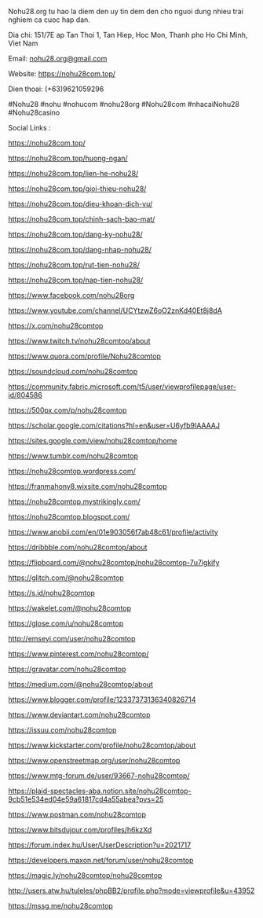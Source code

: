 Nohu28.org tu hao la diem den uy tin dem den cho nguoi dung nhieu trai nghiem ca cuoc hap dan. 

Dia chi: 151/7E ap Tan Thoi 1, Tan Hiep, Hoc Mon, Thanh pho Ho Chi Minh, Viet Nam

Email: nohu28.org@gmail.com  

Website: https://nohu28com.top/

Dien thoai: (+63)9621059296

#Nohu28 #nohu #nohucom #nohu28org #Nohu28com #nhacaiNohu28 #Nohu28casino
 

Social Links :


https://nohu28com.top/

https://nohu28com.top/huong-ngan/

https://nohu28com.top/lien-he-nohu28/

https://nohu28com.top/gioi-thieu-nohu28/

https://nohu28com.top/dieu-khoan-dich-vu/

https://nohu28com.top/chinh-sach-bao-mat/

https://nohu28com.top/dang-ky-nohu28/

https://nohu28com.top/dang-nhap-nohu28/

https://nohu28com.top/rut-tien-nohu28/

https://nohu28com.top/nap-tien-nohu28/

https://www.facebook.com/nohu28org

https://www.youtube.com/channel/UCYtzwZ6oO2znKd40Et8j8dA

https://x.com/nohu28comtop

https://www.twitch.tv/nohu28comtop/about

https://www.quora.com/profile/Nohu28comtop

https://soundcloud.com/nohu28comtop

https://community.fabric.microsoft.com/t5/user/viewprofilepage/user-id/804586

https://500px.com/p/nohu28comtop

https://scholar.google.com/citations?hl=en&user=U6yfb9IAAAAJ

https://sites.google.com/view/nohu28comtop/home

https://www.tumblr.com/nohu28comtop

https://nohu28comtop.wordpress.com/

https://franmahony8.wixsite.com/nohu28comtop

https://nohu28comtop.mystrikingly.com/

https://nohu28comtop.blogspot.com/

https://www.anobii.com/en/01e903056f7ab48c61/profile/activity

https://dribbble.com/nohu28comtop/about

https://flipboard.com/@nohu28comtop/nohu28comtop-7u7igkify

https://glitch.com/@nohu28comtop

https://s.id/nohu28comtop

https://wakelet.com/@nohu28comtop

https://glose.com/u/nohu28comtop

http://emseyi.com/user/nohu28comtop

https://www.pinterest.com/nohu28comtop/

https://gravatar.com/nohu28comtop

https://medium.com/@nohu28comtop/about

https://www.blogger.com/profile/12337373136340826714

https://www.deviantart.com/nohu28comtop

https://issuu.com/nohu28comtop

https://www.kickstarter.com/profile/nohu28comtop/about

https://www.openstreetmap.org/user/nohu28comtop

https://www.mtg-forum.de/user/93667-nohu28comtop/

https://plaid-spectacles-aba.notion.site/nohu28comtop-9cb51e534ed04e59a61817cd4a55abea?pvs=25

https://www.postman.com/nohu28comtop

https://www.bitsdujour.com/profiles/h6kzXd

https://forum.index.hu/User/UserDescription?u=2021717

https://developers.maxon.net/forum/user/nohu28comtop

https://magic.ly/nohu28comtop/nohu28comtop

http://users.atw.hu/tuleles/phpBB2/profile.php?mode=viewprofile&u=43952

https://mssg.me/nohu28comtop
